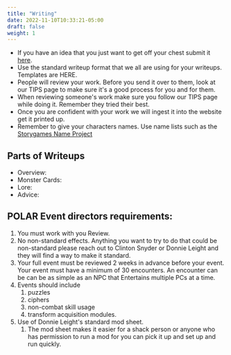 ```yaml
---
title: "Writing"
date: 2022-11-10T10:33:21-05:00
draft: false
weight: 1
---
```


- If you have an idea that you just want to get off your chest submit it [here](https://forms.gle/j3n8CiwL9dvjQNsL9). 
- Use the standard writeup format that we all are using for your writeups.  Templates are HERE.
- People will review your work. Before you send it over to them, look at our TIPS page to make sure it's a good process for you and for them.
- When reviewing someone's work make sure you follow our TIPS page while doing it. Remember they tried their best. 
- Once you are confident with your work we will ingest it into the website get it printed up. 
- Remember to give your characters names. Use name lists such as the [Storygames Name Project](http://eakett.ca/sgnp/)  

## Parts of Writeups

- Overview:
- Monster Cards:
- Lore:
- Advice:

## POLAR Event directors requirements:  

1. You must work with you Review. 
2. No non-standard effects. Anything you want to try to do that could be non-standard please reach out to Clinton Snyder or Donnie Leight and they will find a way to make it standard. 
3. Your full event must be reviewed 2 weeks in advance before your event. Your event must have a minimum of 30 encounters. An encounter can be can be as simple as an NPC that Entertains multiple PCs at a time.
4. Events should include 
   1. puzzles
   2. ciphers
   3. non-combat skill usage
   4. transform acquisition modules.
5. Use of Donnie Leight's standard mod sheet. 
   1. The mod sheet makes it easier for a shack person or anyone who has permission to run a mod for you can pick it up and set up and run quickly.